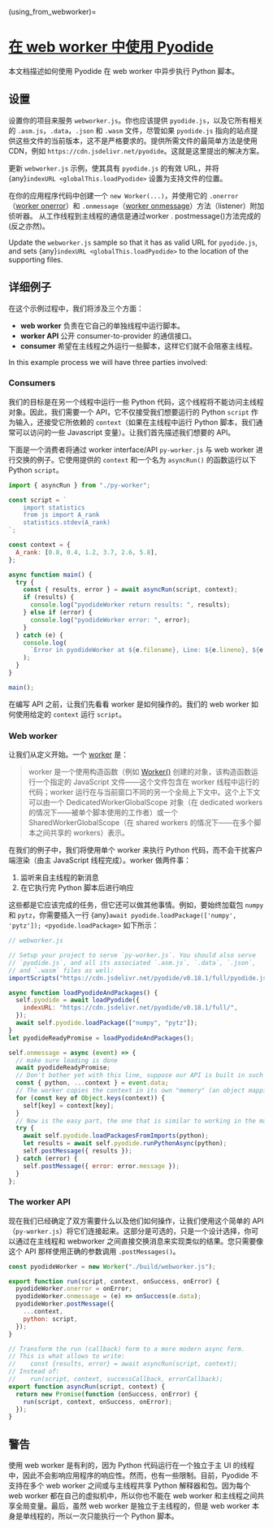 (using_from_webworker)=
# [在 web worker 中使用 Pyodide](https://pyodide.org/en/stable/usage/webworker.html)

本文档描述如何使用 Pyodide 在 web worker 中异步执行 Python 脚本。

## 设置

设置你的项目来服务 `webworker.js`。你也应该提供 `pyodide.js`，以及它所有相关的 `.asm.js`，`.data`，`.json` 和 `.wasm` 文件，尽管如果 `pyodide.js` 指向的站点提供这些文件的当前版本，这不是严格要求的。提供所需文件的最简单方法是使用CDN，例如 `https://cdn.jsdelivr.net/pyodide`。这就是这里提出的解决方案。

更新 `webworker.js` 示例，使其具有 `pyodide.js` 的有效 URL，并将 {any}`indexURL <globalThis.loadPyodide>` 设置为支持文件的位置。

在你的应用程序代码中创建一个 `new Worker(...)`，并使用它的 `.onerror`（[worker onerror]）和 `.onmessage`（[worker onmessage]）方法（listener）附加侦听器。
从工作线程到主线程的通信是通过worker . postmessage()方法完成的(反之亦然)。

Update the `webworker.js` sample so that it has as valid URL for `pyodide.js`, and sets
{any}`indexURL <globalThis.loadPyodide>` to the location of the supporting files.

[worker onmessage]: https://developer.mozilla.org/en-US/docs/Web/API/Web_Workers_API/Using_web_workers#Sending_messages_to_and_from_a_dedicated_worker
[worker onerror]: https://developer.mozilla.org/en-US/docs/Web/API/Web_Workers_API/Using_web_workers#Handling_errors

## 详细例子

在这个示例过程中，我们将涉及三个方面：

- **web worker** 负责在它自己的单独线程中运行脚本。
- **worker API** 公开 consumer-to-provider 的通信接口。
- **consumer** 希望在主线程之外运行一些脚本，这样它们就不会阻塞主线程。

In this example process we will have three parties involved:

### Consumers

我们的目标是在另一个线程中运行一些 Python 代码，这个线程将不能访问主线程对象。因此，我们需要一个 API，它不仅接受我们想要运行的 Python `script` 作为输入，还接受它所依赖的 `context`（如果在主线程中运行 Python 脚本，我们通常可以访问的一些 Javascript 变量）。让我们首先描述我们想要的 API。

下面是一个消费者将通过 worker interface/API `py-worker.js` 与 web worker 进行交换的例子。它使用提供的 `context`  和一个名为 `asyncRun()` 的函数运行以下 Python `script`。

```js
import { asyncRun } from "./py-worker";

const script = `
    import statistics
    from js import A_rank
    statistics.stdev(A_rank)
`;

const context = {
  A_rank: [0.8, 0.4, 1.2, 3.7, 2.6, 5.8],
};

async function main() {
  try {
    const { results, error } = await asyncRun(script, context);
    if (results) {
      console.log("pyodideWorker return results: ", results);
    } else if (error) {
      console.log("pyodideWorker error: ", error);
    }
  } catch (e) {
    console.log(
      `Error in pyodideWorker at ${e.filename}, Line: ${e.lineno}, ${e.message}`
    );
  }
}

main();
```

在编写 API 之前，让我们先看看 worker 是如何操作的。我们的 web worker 如何使用给定的 `context` 运行 `script`。

### Web worker

让我们从定义开始。一个 [worker][worker api] 是：

> worker 是一个使用构造函数（例如 [Worker()][worker constructor] 创建的对象，该构造函数运行一个指定的 JavaScript 文件——这个文件包含在 worker 线程中运行的代码；worker 运行在与当前窗口不同的另一个全局上下文中。这个上下文可以由一个 DedicatedWorkerGlobalScope 对象（在 dedicated workers 的情况下——被单个脚本使用的工作者）或一个 SharedWorkerGlobalScope（在 shared workers 的情况下——在多个脚本之间共享的 workers）表示。

在我们的例子中，我们将使用单个 worker 来执行 Python 代码，而不会干扰客户端渲染（由主 JavaScript 线程完成）。worker 做两件事：

1. 监听来自主线程的新消息
2. 在它执行完 Python 脚本后进行响应

这些都是它应该完成的任务，但它还可以做其他事情。例如，要始终加载包 `numpy` 和 `pytz`，你需要插入一行 {any}`await pyodide.loadPackage(['numpy', 'pytz']); <pyodide.loadPackage>` 如下所示：

```js
// webworker.js

// Setup your project to serve `py-worker.js`. You should also serve
// `pyodide.js`, and all its associated `.asm.js`, `.data`, `.json`,
// and `.wasm` files as well:
importScripts("https://cdn.jsdelivr.net/pyodide/v0.18.1/full/pyodide.js");

async function loadPyodideAndPackages() {
  self.pyodide = await loadPyodide({
    indexURL: "https://cdn.jsdelivr.net/pyodide/v0.18.1/full/",
  });
  await self.pyodide.loadPackage(["numpy", "pytz"]);
}
let pyodideReadyPromise = loadPyodideAndPackages();

self.onmessage = async (event) => {
  // make sure loading is done
  await pyodideReadyPromise;
  // Don't bother yet with this line, suppose our API is built in such a way:
  const { python, ...context } = event.data;
  // The worker copies the context in its own "memory" (an object mapping name to values)
  for (const key of Object.keys(context)) {
    self[key] = context[key];
  }
  // Now is the easy part, the one that is similar to working in the main thread:
  try {
    await self.pyodide.loadPackagesFromImports(python);
    let results = await self.pyodide.runPythonAsync(python);
    self.postMessage({ results });
  } catch (error) {
    self.postMessage({ error: error.message });
  }
};
```

### The worker API

现在我们已经确定了双方需要什么以及他们如何操作，让我们使用这个简单的 API（`py-worker.js`）将它们连接起来。这部分是可选的，只是一个设计选择，你可以通过在主线程和 webworker 之间直接交换消息来实现类似的结果。您只需要像这个 API 那样使用正确的参数调用 `.postMessages()`。

```js
const pyodideWorker = new Worker("./build/webworker.js");

export function run(script, context, onSuccess, onError) {
  pyodideWorker.onerror = onError;
  pyodideWorker.onmessage = (e) => onSuccess(e.data);
  pyodideWorker.postMessage({
    ...context,
    python: script,
  });
}

// Transform the run (callback) form to a more modern async form.
// This is what allows to write:
//    const {results, error} = await asyncRun(script, context);
// Instead of:
//    run(script, context, successCallback, errorCallback);
export function asyncRun(script, context) {
  return new Promise(function (onSuccess, onError) {
    run(script, context, onSuccess, onError);
  });
}
```

[worker api]: https://developer.mozilla.org/en-US/docs/Web/API/Web_Workers_API
[worker constructor]: https://developer.mozilla.org/en-US/docs/Web/API/Worker/Worker

## 警告

使用 web worker 是有利的，因为 Python 代码运行在一个独立于主 UI 的线程中，因此不会影响应用程序的响应性。然而，也有一些限制。目前，Pyodide 不支持在多个 web worker 之间或与主线程共享 Python 解释器和包。因为每个 web worker 都在自己的虚拟机中，所以你也不能在 web worker 和主线程之间共享全局变量。最后，虽然 web worker 是独立于主线程的，但是 web worker 本身是单线程的，所以一次只能执行一个 Python 脚本。
